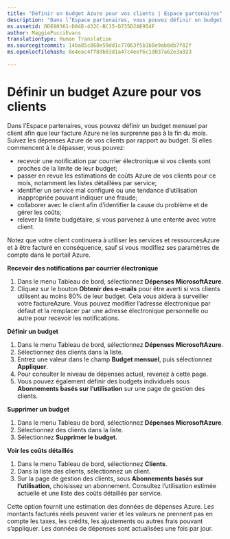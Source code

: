 ```yaml
---
title: "Définir un budget Azure pour vos clients | Espace partenaires"
description: "Dans l’Espace partenaires, vous pouvez définir un budget mensuel par client afin que leur facture Azure ne les surprenne pas à la fin du mois."
ms.assetid: DDE80361-D04E-432C-BC15-D735D2AE954F
author: MaggiePucciEvans
translationtype: Human Translation
ms.sourcegitcommit: 14ba85c868e59dd1c77063f5b1b0e9ab8db7f82f
ms.openlocfilehash: 8e4eac4ff8db03d1a47c4eef6c1d037a62e3a923

---
```


# Définir un budget Azure pour vos clients


Dans l’Espace partenaires, vous pouvez définir un budget mensuel par client afin que leur facture Azure ne les surprenne pas à la fin du mois. Suivez les dépenses Azure de vos clients par rapport au budget. Si elles commencent à le dépasser, vous pouvez:

-   recevoir une notification par courrier électronique si vos clients sont proches de la limite de leur budget;
-   passer en revue les estimations de coûts Azure de vos clients pour ce mois, notamment les listes détaillées par service;
-   identifier un service mal configuré ou une tendance d’utilisation inappropriée pouvant indiquer une fraude;
-   collaborer avec le client afin d’identifier la cause du problème et de gérer les coûts;
-   relever la limite budgétaire, si vous parvenez à une entente avec votre client.

Notez que votre client continuera à utiliser les services et ressourcesAzure et à être facturé en conséquence, sauf si vous modifiez ses paramètres de compte dans le portail Azure.

**Recevoir des notifications par courrier électronique**

1.  Dans le menu Tableau de bord, sélectionnez **Dépenses MicrosoftAzure**.
2.  Cliquez sur le bouton **Obtenir des e-mails** pour être averti si vos clients utilisent au moins 80% de leur budget. Cela vous aidera à surveiller votre factureAzure. Vous pouvez modifier l’adresse électronique par défaut et la remplacer par une adresse électronique personnelle ou autre pour recevoir les notifications.

<a href="" id="setabudget"></a>
**Définir un budget**

1.  Dans le menu Tableau de bord, sélectionnez **Dépenses MicrosoftAzure**.
2.  Sélectionnez des clients dans la liste.
3.  Entrez une valeur dans le champ **Budget mensuel**, puis sélectionnez **Appliquer**.
4.  Pour consulter le niveau de dépenses actuel, revenez à cette page.
5.  Vous pouvez également définir des budgets individuels sous **Abonnements basés sur l’utilisation** sur une page de gestion des clients.

<a href="" id="removeabudget"></a>
**Supprimer un budget**

1.  Dans le menu Tableau de bord, sélectionnez **Dépenses MicrosoftAzure**.
2.  Sélectionnez des clients dans la liste.
3.  Sélectionnez **Supprimer le budget**.

<a href="" id="seeitemizedcosts"></a>
**Voir les coûts détaillés**

1.  Dans le menu Tableau de bord, sélectionnez **Clients**.
2.  Dans la liste des clients, sélectionnez un client.
3.  Sur la page de gestion des clients, sous **Abonnements basés sur l’utilisation**, choisissez un abonnement. Consultez l’utilisation estimée actuelle et une liste des coûts détaillés par service.

Cette option fournit une estimation des données de dépenses Azure. Les montants facturés réels peuvent varier et les valeurs ne prennent pas en compte les taxes, les crédits, les ajustements ou autres frais pouvant s’appliquer. Les données de dépenses sont actualisées une fois par jour.

 

 






<!--HONumber=Nov16_HO4-->


